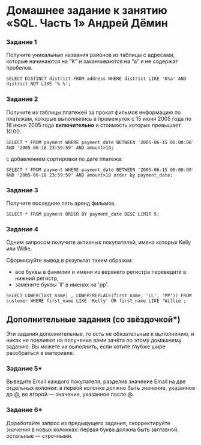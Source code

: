 # Домашнее задание к занятию «SQL. Часть 1» Андрей Дёмин



### Задание 1

Получите уникальные названия районов из таблицы с адресами, которые начинаются на “K” и заканчиваются на “a” и не содержат пробелов.
```
SELECT DISTINCT district FROM address WHERE district LIKE 'K%a' AND district NOT LIKE '% %';
```

### Задание 2

Получите из таблицы платежей за прокат фильмов информацию по платежам, которые выполнялись в промежуток с 15 июня 2005 года по 18 июня 2005 года **включительно** и стоимость которых превышает 10.00.
```
SELECT * FROM payment WHERE payment_date BETWEEN '2005-06-15 00:00:00' AND '2005-06-18 23:59:59' AND amount>10;
```
с добавлением сортировки по дате платежа:
```
SELECT * FROM payment WHERE payment_date BETWEEN '2005-06-15 00:00:00' AND '2005-06-18 23:59:59' AND amount>10 order by payment_date;
```

### Задание 3

Получите последние пять аренд фильмов.
```
SELECT * FROM payment ORDER BY payment_date DESC LIMIT 5;
```

### Задание 4

Одним запросом получите активных покупателей, имена которых Kelly или Willie. 

Сформируйте вывод в результат таким образом:
- все буквы в фамилии и имени из верхнего регистра переведите в нижний регистр,
- замените буквы 'll' в именах на 'pp'.
```
SELECT LOWER(last_name) , LOWER(REPLACE(first_name, 'LL', 'PP')) FROM customer WHERE first_name LIKE 'Kelly' OR first_name LIKE 'Willie';
```

## Дополнительные задания (со звёздочкой*)
Эти задания дополнительные, то есть не обязательные к выполнению, и никак не повлияют на получение вами зачёта по этому домашнему заданию. Вы можете их выполнить, если хотите глубже шире разобраться в материале.

### Задание 5*

Выведите Email каждого покупателя, разделив значение Email на две отдельных колонки: в первой колонке должно быть значение, указанное до @, во второй — значение, указанное после @.

### Задание 6*

Доработайте запрос из предыдущего задания, скорректируйте значения в новых колонках: первая буква должна быть заглавной, остальные — строчными.
